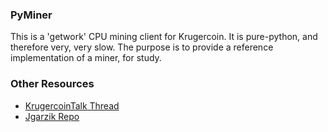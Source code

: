 ### PyMiner ###

This is a 'getwork' CPU mining client for Krugercoin. It is pure-python, and therefore very, very slow.  The purpose is to provide a reference implementation of a miner, for study.

### Other Resources ###

- [KrugercoinTalk Thread](https://bitcointalk.org/index.php?topic=3546.0)
- [Jgarzik Repo](https://github.com/jgarzik/pyminer)